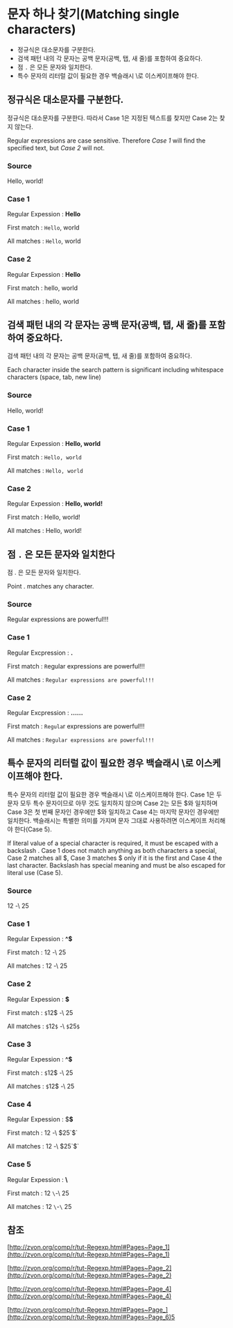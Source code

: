 # 문자 하나 찾기(Matching single characters)

- 정규식은 대소문자를 구분한다.
- 검색 패턴 내의 각 문자는 공백 문자(공백, 탭, 새 줄)를 포함하여 중요하다.
- 점 `.` 은 모든 문자와 일치한다.
- 특수 문자의 리터럴 값이 필요한 경우 백슬래시 \로 이스케이프해야 한다.

## 정규식은 대소문자를 구분한다.

정규식은 대소문자를 구분한다. 따라서 Case 1은 지정된 텍스트를 찾지만 Case 2는 찾지 않는다.

Regular expressions are case sensitive. Therefore *Case 1* will find the specified text, but *Case 2* will not.

### Source

Hello, world!

### Case 1

Regular Expession : **Hello**

First match : `Hello`, world

All matches : `Hello`, world

### Case 2

Regular Expession : **Hello**

First match : hello, world

All matches : hello, world

## 검색 패턴 내의 각 문자는 공백 문자(공백, 탭, 새 줄)를 포함하여 중요하다.

검색 패턴 내의 각 문자는 공백 문자(공백, 탭, 새 줄)를 포함하여 중요하다.

Each character inside the search pattern is significant including whitespace characters (space, tab, new line)

### Source

Hello, world!

### Case 1

Regular Expession : **Hello, world**

First match : `Hello, world`

All matches : `Hello, world`

### Case 2

Regular Expession : **Hello,    world!**

First match : Hello, world!

All matches : Hello, world!

## 점 `.` 은 모든 문자와 일치한다

점 . 은 모든 문자와 일치한다.

Point . matches any character.

### Source

Regular expressions are powerful!!!

### Case 1

Regular Excpression :     **.**

First match : `R`egular expressions are powerful!!!

All matches : `Regular expressions are powerful!!!`

### Case 2

Regular Excpression :     **......**

First match : `Regula`r expressions are powerful!!!

All matches : `Regular expressions are powerful!!!`

## 특수 문자의 리터럴 값이 필요한 경우 백슬래시 \로 이스케이프해야 한다.

특수 문자의 리터럴 값이 필요한 경우 백슬래시 \로 이스케이프해야 한다. Case 1은 두 문자 모두 특수 문자이므로 아무 것도 일치하지 않으며 Case 2는 모든 $와 일치하며 Case 3은 첫 번째 문자인 경우에만 $와 일치하고 Case 4는 마지막 문자인 경우에만 일치한다. 백슬래시는 특별한 의미를 가지며 문자 그대로 사용하려면 이스케이프 처리해야 한다(Case 5).

If literal value of a special character is required, it must be escaped with a backslash \. Case 1 does not match anything as both characters a special, Case 2 matches all $, Case 3 matches $ only if it is the first and Case 4 the last character. Backslash has special meaning and must be also escaped for literal use (Case 5).

### Source

$12$ \-\ $25$

### Case 1

Regular Expession : **^$**

First match : $12$ \-\ $25$

All matches : $12$ \-\ $25$

### Case 2

Regular Expession : **\$**

First match : `$`12$ \-\ $25$

All matches : `$`12`$` \-\ `$`25`$`

### Case 3

Regular Expession : **^\$**

First match : `$`12$ \-\ $25$

All matches : `$`12$ \-\ $25$

### Case 4

Regular Expession : \$**$**

First match : $12$ \-\ $25`$`

All matches : $12$ \-\ $25`$`

### Case 5

Regular Expession : **\\**

First match : $12$ `\`-\ $25$

All matches : $12$ `\`-`\` $25$

## 참조

[http://zvon.org/comp/r/tut-Regexp.html#Pages~Page_1](http://zvon.org/comp/r/tut-Regexp.html#Pages~Page_1)

[http://zvon.org/comp/r/tut-Regexp.html#Pages~Page_2](http://zvon.org/comp/r/tut-Regexp.html#Pages~Page_2)

[http://zvon.org/comp/r/tut-Regexp.html#Pages~Page_4](http://zvon.org/comp/r/tut-Regexp.html#Pages~Page_4)

[http://zvon.org/comp/r/tut-Regexp.html#Pages~Page_](http://zvon.org/comp/r/tut-Regexp.html#Pages~Page_6)5
